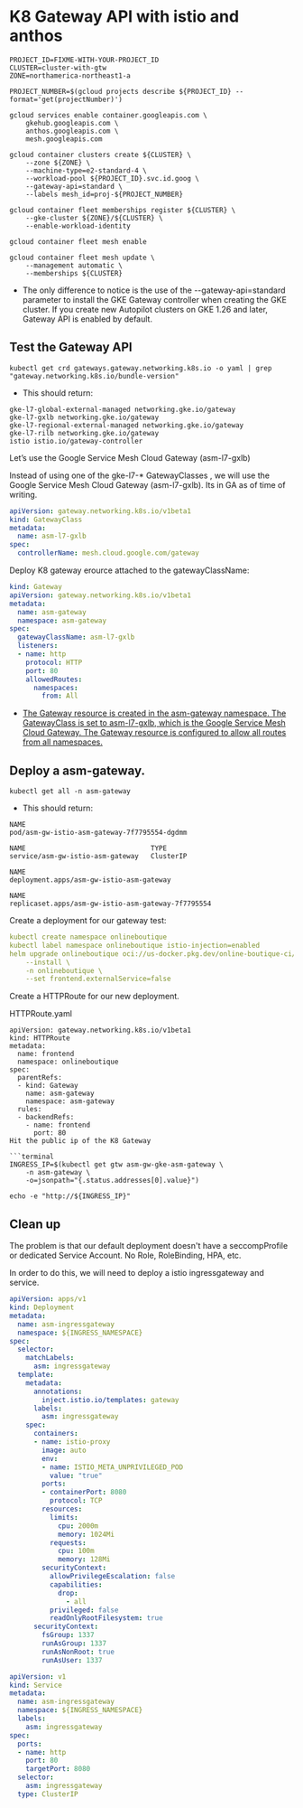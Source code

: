 # K8 Gateway API with istio and anthos
```
PROJECT_ID=FIXME-WITH-YOUR-PROJECT_ID
CLUSTER=cluster-with-gtw
ZONE=northamerica-northeast1-a

PROJECT_NUMBER=$(gcloud projects describe ${PROJECT_ID} --format='get(projectNumber)')

gcloud services enable container.googleapis.com \
    gkehub.googleapis.com \
    anthos.googleapis.com \
    mesh.googleapis.com

gcloud container clusters create ${CLUSTER} \
    --zone ${ZONE} \
    --machine-type=e2-standard-4 \
    --workload-pool ${PROJECT_ID}.svc.id.goog \
    --gateway-api=standard \
    --labels mesh_id=proj-${PROJECT_NUMBER}

gcloud container fleet memberships register ${CLUSTER} \
    --gke-cluster ${ZONE}/${CLUSTER} \
    --enable-workload-identity

gcloud container fleet mesh enable

gcloud container fleet mesh update \
    --management automatic \
    --memberships ${CLUSTER}
```

* The only difference to notice is the use of the --gateway-api=standard parameter to install the GKE Gateway controller when creating the GKE cluster. If you create new Autopilot clusters on GKE 1.26 and later, Gateway API is enabled by default.

## Test the Gateway API
`kubectl get crd gateways.gateway.networking.k8s.io -o yaml | grep "gateway.networking.k8s.io/bundle-version"`

- This should return:
```
gke-l7-global-external-managed networking.gke.io/gateway
gke-l7-gxlb networking.gke.io/gateway
gke-l7-regional-external-managed networking.gke.io/gateway
gke-l7-rilb networking.gke.io/gateway
istio istio.io/gateway-controller
```

Let’s use the Google Service Mesh Cloud Gateway (asm-l7-gxlb)

Instead of using one of the gke-l7-* GatewayClasses , we will use the Google Service Mesh Cloud Gateway (asm-l7-gxlb). Its in GA as of time of writing.

```GatewayClass.yaml
apiVersion: gateway.networking.k8s.io/v1beta1
kind: GatewayClass
metadata:
  name: asm-l7-gxlb
spec:
  controllerName: mesh.cloud.google.com/gateway
```
Deploy K8 gateway erource attached to the gatewayClassName:
```Gateway.yaml
kind: Gateway
apiVersion: gateway.networking.k8s.io/v1beta1
metadata:
  name: asm-gateway
  namespace: asm-gateway
spec:
  gatewayClassName: asm-l7-gxlb
  listeners:
  - name: http
    protocol: HTTP
    port: 80
    allowedRoutes:
      namespaces:
        from: All
```
- [The Gateway resource is created in the asm-gateway namespace. The GatewayClass is set to asm-l7-gxlb, which is the Google Service Mesh Cloud Gateway. The Gateway resource is configured to allow all routes from all namespaces.](https://cloud.google.com/kubernetes-engine/docs/concepts/gateway-api#shared_gateway_per_cluster)

## Deploy a asm-gateway.
`kubectl get all -n asm-gateway`

- This should return:
```
NAME
pod/asm-gw-istio-asm-gateway-7f7795554-dgdmm

NAME                               TYPE
service/asm-gw-istio-asm-gateway   ClusterIP

NAME
deployment.apps/asm-gw-istio-asm-gateway

NAME
replicaset.apps/asm-gw-istio-asm-gateway-7f7795554
```

Create a deployment for our gateway test:
```deployment.yaml
kubectl create namespace onlineboutique
kubectl label namespace onlineboutique istio-injection=enabled
helm upgrade onlineboutique oci://us-docker.pkg.dev/online-boutique-ci/charts/onlineboutique \
    --install \
    -n onlineboutique \
    --set frontend.externalService=false
```
Create a HTTPRoute for our new deployment.

HTTPRoute.yaml
```
apiVersion: gateway.networking.k8s.io/v1beta1
kind: HTTPRoute
metadata:
  name: frontend
  namespace: onlineboutique
spec:
  parentRefs:
  - kind: Gateway
    name: asm-gateway
    namespace: asm-gateway
  rules:
  - backendRefs:
    - name: frontend
      port: 80
Hit the public ip of the K8 Gateway

```terminal
INGRESS_IP=$(kubectl get gtw asm-gw-gke-asm-gateway \
    -n asm-gateway \
    -o=jsonpath="{.status.addresses[0].value}")

echo -e "http://${INGRESS_IP}"
```

## Clean up

The problem is that our default deployment doesn't have a seccompProfile or dedicated Service Account. No Role, RoleBinding, HPA, etc.

In order to do this, we will need to deploy a istio ingressgateway and service.

```asm-ingressgateway.yaml
apiVersion: apps/v1
kind: Deployment
metadata:
  name: asm-ingressgateway
  namespace: ${INGRESS_NAMESPACE}
spec:
  selector:
    matchLabels:
      asm: ingressgateway
  template:
    metadata:
      annotations:
        inject.istio.io/templates: gateway
      labels:
        asm: ingressgateway
    spec:
      containers:
      - name: istio-proxy
        image: auto
        env:
        - name: ISTIO_META_UNPRIVILEGED_POD
          value: "true"
        ports:
        - containerPort: 8080
          protocol: TCP
        resources:
          limits:
            cpu: 2000m
            memory: 1024Mi
          requests:
            cpu: 100m
            memory: 128Mi
        securityContext:
          allowPrivilegeEscalation: false
          capabilities:
            drop:
              - all
          privileged: false
          readOnlyRootFilesystem: true
      securityContext:
        fsGroup: 1337
        runAsGroup: 1337
        runAsNonRoot: true
        runAsUser: 1337
```
```service.yaml
apiVersion: v1
kind: Service
metadata:
  name: asm-ingressgateway
  namespace: ${INGRESS_NAMESPACE}
  labels:
    asm: ingressgateway
spec:
  ports:
  - name: http
    port: 80
    targetPort: 8080
  selector:
    asm: ingressgateway
  type: ClusterIP
